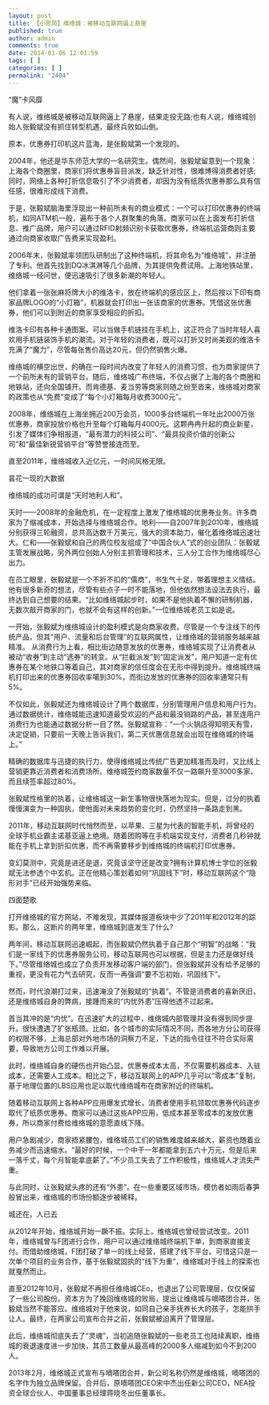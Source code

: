 ```yaml
---
layout: post
title: 【小败局】维络城：被移动互联网逼上悬崖
published: true
author: admin
comments: true
date: 2014-01-06 12:01:59
tags: [ ]
categories: [ ]
permalink: "2404"
---
```

“魔”卡风靡

有人说，维络城是被移动互联网逼上了悬崖，结果走投无路;也有人说，维络城创始人张毅斌没有抓住转型机遇，最终兵败如山倒。

原本，优惠券打印机这片蓝海，是张毅斌第一个发现的。

2004年，他还是华东师范大学的一名研究生。偶然间，张毅斌留意到一个现象：上海各个商圈里，商家们将优惠券盲目派发，缺乏针对性，很难博得消费者好感;同时，网络上各种打折信息吸引了不少消费者，却因为没有纸质优惠券那么具有信任感，很难形成线下消费。

于是，张毅斌脑海里浮现出一种前所未有的商业模式：一个可以打印优惠券的终端机，如同ATM机一般，遍布于各个人群聚集的角落。商家可以在上面发布打折信息、推广品牌，用户可以通过RFID射频识别卡获取优惠券，终端机运营商则主要通过向商家收取广告费来实现盈利。

2006年末，张毅斌率领团队研制出了这种终端机，将其命名为“维络城”，并注册了专利。他首先找到DQ冰淇淋等几个品牌，为其提供免费试用。上海地铁站里，维络城一经问世，便迅速吸引了很多新潮的年轻人。

他们拿着一张张麻将牌大小的维洛卡，放在终端机的感应区上，然后按以下印有商家品牌LOGO的“小灯箱”，机器就会打印出一张该商家的优惠券。凭借这张优惠券，他们可以到附近的商家享受相应的折扣。

维洛卡印有各种卡通图案，可以当做手机链挂在手机上，这正符合了当时年轻人喜欢用手机链装饰手机的潮流。对于年轻的消费者，既可以打折又时尚美观的维洛卡充满了“魔力”，尽管每张售价高达20元，但仍然销售火爆。

维络城的横空出世，的确在一段时间内改变了年轻人的消费习惯，也为商家提供了一个前所未有的营销平台。随后，维络城广布终端，不仅占据了上海的各个商圈和地铁站，还向全国铺开。而肯德基、麦当劳等商家则随之纷至沓来，维络城对商家的政策也从“免费”变成了“每个小灯箱每月收费3000元”。

2008年，维络城在上海坐拥近200万会员，1000多台终端机一年吐出2000万张优惠券，商家投放价格也升至每个灯箱每月4000元。这颗冉冉升起的商业新星，引发了媒体们争相报道，“最有潜力的科技公司”、“最具投资价值的创新公司”和“最佳新锐营销平台”等赞誉接连而至。

直至2011年，维络城收入近亿元，一时间风格无限。

昙花一现的大数据

维络城的成功可谓是“天时地利人和”。

天时——2008年的金融危机，在一定程度上激发了维络城的优惠券业务。许多商家为了缩减成本，开始选择与维络城合作。地利——自2007年到2010年，维络城分别获得三轮融资，总共高达数千万美元，强大的资本助力，催化着维络城迅速壮大。仁和——张毅斌和自己的两位校友组成了“中国合伙人”式的创业团队：张毅斌主管发展战略，另外两位创始人分别主抓管理和技术，三人分工合作为维络城尽心出力。

在员工眼里，张毅斌是一个不折不扣的“儒商”，书生气十足，带着理想主义情结。他有很多新奇的想法，尽管有些点子一时不能落地，但他依然想法设法去执行，最终达到自己想要的结果。“比如维络城起步时，如果不是他执着不懈的研制机器，无数次敲开商家的门，也就不会有这样的创新。”一位维络城老员工如是说。


  一开始，张毅斌为维络城设计的盈利模式是向商家收费。尽管是一个专注线下的传统产品，但其“用户、流量和后台管理”的互联网属性，让维络城的营销服务越来越精准。
从消费行为上看，相比街边随意发放的优惠券，维络城实现了让消费者从被动“收券”到主动“选券”的转变。从“拦截派发”到“固定派发”，用户知道一定有优惠券在某个地铁口等着自己，其对商家的信任度会在无形中得到提升。维络城终端机打印出来的优惠券回收率噶到30%，而街边发放的优惠券的回收率通常只有5%。

不仅如此，张毅斌还为维络城设计了两个数据库，分别管理用户信息和用户行为。通过数据统计，维络城能迅速知道最受欢迎的产品和最没销路的产品，甚至连用户消费行为也能通过数据分析一目了然。张毅斌宣称：“一个火锅店得知明天有雪，决定促销，只要前一天晚上告诉我们，第二天优惠信息就会出现在维络城的终端上。”

精确的数据库与迅捷的执行力，使得维络城比传统广告更加精准而及时，又比线上营销更靠近消费者和消费场所。维络城签约商家数量不仅一路飙升至3000多家，而且续签率超过80%。

张毅斌性格里的执着，让维络城这一新生事物很快落地为现实。但是，过分的执着慢慢演变为一种固执，使他面对未来趋势的变化时，仍然坚持一条路走到黑。

2011年，移动互联网时代悄然而至，以苹果、三星为代表的智能手机，将曾经的全球手机业霸主诺基亚逼上绝境。随着团购等在手机端实现支付，消费者几秒钟就能在手机上拿到折扣优惠，而不再需要移步到维络城的终端机打印优惠券。

变幻莫测中，究竟是进还是退，究竟该坚守还是改变?拥有计算机博士学位的张毅斌无法参透个中玄机。正在他精心策划着如何“巩固线下”时，移动互联网这个“隐形对手”已经开始强势来临。

四面楚歌

打开维络城的官方网站，不难发现，其媒体报道板块中少了2011年和2012年的踪影。那么，这断片的两年里，维络城到底发生了什么?

两年间，移动互联网迅速崛起，而张毅斌仍然执着于自己那个“明智”的战略：“我们是一家线下的优惠券服务公司，移动互联网也可以根据，但是主力还是做好线下。”尽管维络城也成立了负责开发移动客户端的部门，但张毅斌并没有给予足够的重视，更没有花力气去研究，反而一再强调“要不忘初始，巩固线下”。

然而，时代浪潮打过来，迅速淹没了张毅斌的“执着”。不管是消费者的喜新厌旧，还是维络城自身的弊病，接踵而来的“内忧外患”压得他透不过起来。

首当其冲的是“内忧”。在迅速扩大的过程中，维络城内部管理并没有得到同步提升。很快遭遇了扩张瓶颈。比如，各个城市的实际情况不同，而各地方分公司获得的权限不够，上海总部对外地市场的洞察力不足，下达的指令往往不符合实际需要，导致地方公司工作难以开展。

此时，维络城自身的硬伤也开始凸显。优惠券成本太高，不仅需要机器成本、入驻成本，还需要人工成本。相比之下，移动互联网上的APP几乎可以“零成本”复制，基于地理位置的LBS应用也足以取代维络城布在商家附近的终端机。

随着移动互联网上各种APP应用爆发式增长，消费者使用手机领取优惠券代码逐步取代了纸质优惠券。商家可以通过这些APP应用，低成本甚至零成本的发放优惠券，所以商家付费给维络城的意愿直线下降。

用户急剧减少，商家捂紧腰包，维络城员工们的销售难度越来越大，薪资也随着业务减少而迅速缩水。“最好的时候，一个中干一年都能拿到五六十万元，但是后来一落千丈，每个月智能拿底薪了。”不少员工失去了工作积极性，维络城人才流失严重。

与此同时，让张毅斌头疼的还有“外患”。在一些重要区域市场，模仿者如雨后春笋般冒出来，维络城的市场份额逐步被稀释。

城还在，人已去

从2012年开始，维络城开始一蹶不振。实际上，维络城也曾经尝试改变。2011年，维络城曾与F团进行合作，用户可以通过维络城终端机下单，到商家直接支付。而借助维络城，F团打破了单一的线上经营，搭建了线下平台。可惜这只是一次单个项目的业务合作，基于张毅斌固执的“线下为重”，维络城对于线上的探索也就戛然而止。

直至2012年10月，张毅斌不再担任维络城CEo，也退出了公司管理层，仅仅保留了一些公司股份。资本方为了挽回维络城的败局，提出让维络城与嘀嗒团合并，张毅斌当然不能答应。维络城对于他来说，如同自己亲手抚养长大的孩子，怎能拱手让人。最终，在两家公司宣布合并之前，张毅斌被迫离开了管理层。

此后，维络城彻底失去了“灵魂”，当初追随张毅斌的一些老员工也陆续离职，维络城的衰退速度进一步加快，其员工数量从最高峰的2000多人缩减到如今不到200人。

2013年2月，维络城正式宣布与嘀嗒团合并，新公司名称仍然是维络城，嘀嗒团的名字作为独立品牌保留。合并后，原嘀嗒团CEO宋中杰出任新公司CEO，NEA投资全球合伙人、中国董事总经理蒋晓冬出任董事长。